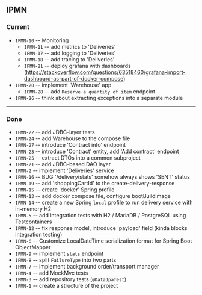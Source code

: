 ## IPMN

### Current

- `IPMN-10` -- Monitoring
  - `IPMN-11` -- add metrics to 'Deliveries'
  - `IPMN-17` -- add logging to 'Deliveries'
  - `IPMN-18` -- add tracing to 'Deliveries'
  - `IPMN-21` -- deploy grafana with dashboards (https://stackoverflow.com/questions/63518460/grafana-import-dashboard-as-part-of-docker-compose)
- `IPMN-20` -- implement 'Warehouse' app
  - `IPMN-28` -- add `Reserve a quantity of item` endpoint
- `IPMN-26` -- think about extracting exceptions into a separate module 

---------

### Done

- `IPMN-22` -- add JDBC-layer tests
- `IPMN-24` -- add Warehouse to the compose file
- `IPMN-27` -- introduce 'Contract info' endpoint
- `IPMN-23` -- introduce 'Contract' entity, add 'Add contract' endpoint
- `IPMN-25` -- extract DTOs into a common subproject
- `IPMN-21` -- add JDBC-based DAO layer
- `IPMN-2` -- implement 'Deliveries' service
- `IPMN-16` -- BUG '/delivery/stats' somehow always shows 'SENT' status
- `IPMN-19` -- add 'shoppingCartId' to the create-delivery-response
- `IPMN-15` -- create 'docker' Spring profile
- `IPMN-13` -- add docker compose file, configure bootBuildImage
- `IPMN-14` -- create a new Spring `local` profile to run delivery service with in-memory H2
- `IPMN-5` -- add integration tests with H2 / MariaDB / PostgreSQL using Testcontainers
- `IPMN-12` -- fix response model, introduce 'payload' field (kinda blocks integration testing)
- `IPMN-6` -- Customize LocalDateTime serialization format for Spring Boot ObjectMapper
- `IPMN-9` -- implement `stats` endpoint
- `IPMN-8` -- split `FailureType` into two parts
- `IPMN-7` -- implement background order/transport manager
- `IPMN-4` -- add MockMvc tests
- `IPMN-3` -- add repository tests (`@DataJpaTest`)
- `IPMN-1` -- create a structure of the project
